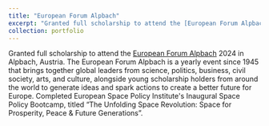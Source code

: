 ```yaml
---
title: "European Forum Alpbach"
excerpt: "Granted full scholarship to attend the [European Forum Alpbach](https://www.alpbach.org/) 2024 in Alpbach, Austria. The European Forum Alpbach is a yearly event since 1945 that brings together global leaders from science, politics, business, civil society, arts, and culture, alongside young scholarship holders from around the world to generate ideas and spark actions to create a better future for Europe. Completed European Space Policy Institute's Inaugural Space Policy Bootcamp, titled “The Unfolding Space Revolution: Space for Prosperity, Peace & Future Generations”"
collection: portfolio
---
```


Granted full scholarship to attend the [European Forum Alpbach](https://www.alpbach.org/) 2024 in Alpbach, Austria. The European Forum Alpbach is a yearly event since 1945 that brings together global leaders from science, politics, business, civil society, arts, and culture, alongside young scholarship holders from around the world to generate ideas and spark actions to create a better future for Europe. Completed European Space Policy Institute's Inaugural Space Policy Bootcamp, titled “The Unfolding Space Revolution: Space for Prosperity, Peace & Future Generations”.
